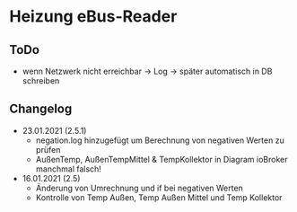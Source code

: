 # Heizung eBus-Reader

## ToDo
* wenn Netzwerk nicht erreichbar -> Log -> später automatisch in DB schreiben

## Changelog
* 23.01.2021 (2.5.1)
  * negation.log hinzugefügt um Berechnung von negativen Werten zu prüfen
  * AußenTemp, AußenTempMittel & TempKollektor in Diagram ioBroker manchmal falsch!
* 16.01.2021 (2.5)
  * Änderung von Umrechnung und if bei negativen Werten
  * Kontrolle von Temp Außen, Temp Außen Mittel und Temp Kollektor
